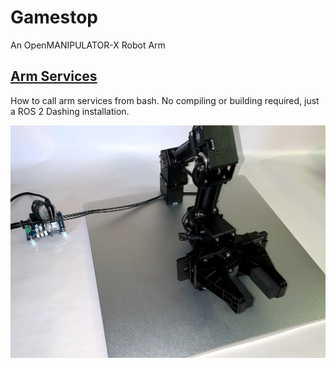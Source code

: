 # Gamestop
An OpenMANIPULATOR-X Robot Arm

## [Arm Services](services-dashing.rst)
How to call arm services from bash. No compiling or building required, just a ROS 2 Dashing installation.


![Gamestop](../res/gamestop.jpg)
